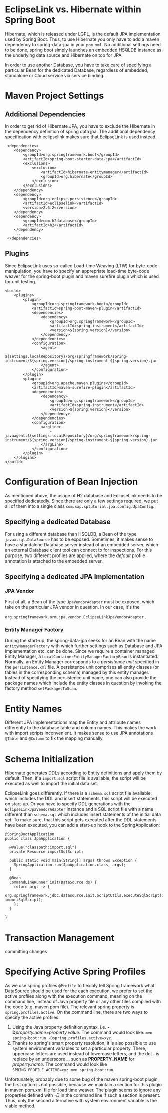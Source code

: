 # EclipseLink vs. Hibernate within Spring Boot
Hibernate, which is released under LGPL, is the default JPA implementation used by Spring Boot. Thus, to use Hibernate
you only have to add a maven dependency to spring-data-jpa in your ```pom.xml```. No additional settings need to be done,
spring boot simply launches an embedded HSQLDB instance as the underlying data source and Hibernate on top for JPA.

In order to use another Database, you have to take care of specifying a particular Bean for the dedicated Database, regardless of embedded, standalone or Cloud service via service binding.

# Maven Project Settings
## Additional Dependencies
In order to get rid of Hibernate JPA, you have to exclude the Hibernate in the dependency definition of spring data jpa.
The additional dependency specification with eclipselink makes sure that EclipseLink is used instead. 

```
 <dependencies>
    <dependency>
        <groupId>org.springframework.boot</groupId>
        <artifactId>spring-boot-starter-data-jpa</artifactId>
        <exclusions>
            <exclusion>
                <artifactId>hibernate-entitymanager</artifactId>
                <groupId>org.hibernate</groupId>
            </exclusion>
        </exclusions>
    </dependency>
    <dependency>
        <groupId>org.eclipse.persistence</groupId>
        <artifactId>eclipselink</artifactId>
        <version>2.6.2</version>
    </dependency>
    <dependency>
        <groupId>com.h2database</groupId>
        <artifactId>h2</artifactId>
    </dependency>
    ...
 </dependencies>
```
## Plugins
Since EclipseLink uses so-called Load-time Weaving (LTW) for byte-code manipulation, you have to specify an apprepriate load-time byte-code weaver
for the spring-boot plugin and maven surefire plugin which is used for unit testing.

```
<build>
    <plugins>
        <plugin>
            <groupId>org.springframework.boot</groupId>
            <artifactId>spring-boot-maven-plugin</artifactId>
            <dependencies>
                <dependency>
                    <groupId>org.springframework</groupId>
                    <artifactId>spring-instrument</artifactId>
                    <version>${spring.version}</version>
                </dependency>
            </dependencies>
            <configuration>
                <agent>
                    ${settings.localRepository}/org/springframework/spring-instrument/${spring.version}/spring-instrument-${spring.version}.jar
                </agent>
            </configuration>
        </plugin>
        <plugin>
            <groupId>org.apache.maven.plugins</groupId>
            <artifactId>maven-surefire-plugin</artifactId>
            <dependencies>
                <dependency>
                    <groupId>org.springframework</groupId>
                    <artifactId>spring-instrument</artifactId>
                    <version>${spring.version}</version>
                </dependency>
            </dependencies>
            <configuration>
                <argLine>
                    -javaagent:${settings.localRepository}/org/springframework/spring-instrument/${spring.version}/spring-instrument-${spring.version}.jar
                </argLine>
            </configuration>
        </plugin>
    </plugins>
</build>
```

# Configuration of Bean Injection
As mentioned above, the usage of H2 database and EclipseLink needs to be specified dedicatedly. Since there are only a few settings required, 
we put all of them into a single class ```com.sap.sptutorial.jpa.config.JpaConfig```.

## Specifying a dedicated Database
For using a different database than HSQLDB, a Bean of the type ```javax.sql.DataSource``` has to be exposed. Sometimes, 
it makes sense to have a standalone Database server instead of an embedded server, which an external Database client tool can connect to for inspections. 
For this purpose, two different profiles are applied, where the _default_ profile annotation is attached to the embedded server. 

## Specifying a dedicated JPA Implementation

### JPA Vendor
First of all, a Bean of the type ```JpaVendorAdapter``` must be exposed, which take on the particular JPA vendor in question. In our case, it's the 

```org.springframework.orm.jpa.vendor.EclipseLinkJpaVendorAdapter``` .

### Entity Manager Factory
During the start-up, the spring-data-jpa seeks for an Bean with the name ```entityManagerFactory``` with which further settings such as Database and JPA implementation etc. can be done.
Since we require a container managed Entity Manager, a ```LocalContainerEntityManagerFactoryBean``` is instantiated. Normally, an Entity Manager corresponds to a _persistence unit_ 
specified in the ```persistence.xml``` file. A persistence unit comprises all entity classes (or tables in the corresponding schema) managed by this entity manager. Instead of specifying
the persistence unit name, one can also provide the package names which include the entity classes in question by invoking the factory method ```setPackagesToScan```.

# Entity Names
Different JPA implementations map the Entity and attribute names differently to the database table and column names. This makes the work with import scripts inconvenient. It makes
 sense to use JPA annotations ```@Table``` and ```@Colunm``` to fix the mapping manually.
 
# Schema Initialization
Hibernate generates DDLs according to Entity definitions and apply them by default. Then, if a ```import.sql``` script file is available, the script will be executed as well to import
 the initial data set.

EclipseLink goes differently. If there is a ```schema.sql``` script file available, which includes the DDL and insert statements, this script will be executed on start-up.
Or you have to specify DDL generations with the ```EclipseLinkJpaVendorAdapter``` instance and a SQL script file with a name different than ```schema.sql``` which includes
 insert statements of the initial data set. To make sure, that this script gets executed after the DDL statements have been executed, you can add a start-up hook to the SpringApplication:
```
@SpringBootApplication
public class JpaApplication {

  @Value("classpath:import.sql")
  private Resource importSqlScript;

  public static void main(String[] args) throws Exception {
    SpringApplication.run(JpaApplication.class, args);
  }

  @Bean
  CommandLineRunner init(DataSource ds) {
    return args -> {
      org.springframework.jdbc.datasource.init.ScriptUtils.executeSqlScript(ds.getConnection(), importSqlScript);
    };
  }

}
```

# Transaction Management
committing changes

# Specifying Active Spring Profiles
As we use spring profiles ```@Profile``` to flexibly tell Spring framework what DataSource should be used for the each execution, we prefer to set the active
profiles along with the execution command, meaning on the command line, instead of Java property file or any other files compiled with the code (e.g. maven pom file).
The relevant spring property is ```spring.profiles.active```. On the command line, there are two ways to specify the active profiles:
1. Using the Java property definition syntax, i.e. __-D__*property.name=property.value*.
The command would look like: ```mvn spring-boot:run -Dspring.profiles.active=xyz```.
2. Thanks to spring's smart property resolution, it is also possible to use system environment variables to set a particular property. There, uppercase letters are used instead of
lowercase letters, and the dot **.** is replace by an underscore **_**, such as __PROPERTY_NAME__ for _property.name_. The command would look like
```SPRING_PROFILE_ACTIVE=xyz mvn spring-boot:run```.

Unfortunately, probably due to some bug of the maven spring-boot plugin, the first option is not possible, because we maintain a _<configuration>_ section for this plugin in
maven pom.xml file for load time weaver. The plugin seems to ignore any properties defined with _-D_ in the command line if such a _<configuration>_ section is present. Thus, only the second alternative
with system environment variable is the viable method.
